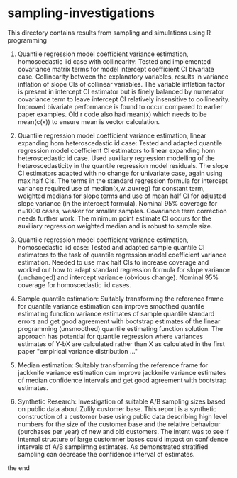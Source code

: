 # sampling-investigations

This directory contains results from sampling and simulations using R programming

1. Quantile regression model coefficient variance estimation, homoscedastic iid case with collinearity: Tested and implemented covariance matrix terms for model intercept coefficient CI bivariate case. Collinearity between the explanatory variables, results in variance inflation of slope CIs of collinear variables. The variable inflation factor is present in intercept CI estimator but is finely balanced by numerator covariance term to leave intercept CI relatively insensitive to collinearity. Improved bivariate performance is found to occur compared to earlier paper examples. Old r code also had mean(x) which needs to be mean(c(x)) to ensure mean is vector calculation.
 
2. Quantile regression model coefficient variance estimation, linear expanding horn heteroscedastic id case: Tested and adapted quantile regression model coefficient CI estimators to linear expanding horn heteroscedastic id case. Used auxiliary regression modelling of the heteroscedasticity in the quantile regression model residuals. The slope CI estimators adapted with no change for univariate case, again using max half CIs. The terms in the standard regression formula for intercept variance required use of median(x,w_auxreg) for constant term, weighted medians for slope terms and use of mean half CI for adjusted slope variance (in the intercept formula). Nominal 95% coverage for n=1000 cases, weaker for smaller samples. Covariance term correction needs further work. The minimum point estimate CI occurs for the auxiliary regression weighted median and is robust to sample size.

3. Quantile regression model coefficient variance estimation, homoscedastic iid case: Tested and adapted sample quantile CI estimators to the task of quantile regression model coefficient variance estimation. Needed to use max half CIs to increase coverage and worked out how to adapt standard regression formula for slope variance (unchanged) and intercept variance (obvious change). Nominal 95% coverage for homoscedastic iid cases.

4. Sample quantile estimation: Suitably transforming the reference frame for quantile variance estimation can improve smoothed quantile estimating function variance estimates of sample quantile standard errors and get good agreement with bootstrap estimates of the linear programming (unsmoothed) quantile estimating function solution. The approach has potential for quantile regression where variances estimates of Y-bX are calculated rather than X as calculated in the first paper "empirical variance distribution ..."

5. Median estimation: Suitably transforming the reference frame for jackknife variance estimation can improve jackknife variance estimates of median confidence intervals and get good agreement with bootstrap estimates.  

6. Synthetic Research: Investigation of suitable A/B sampling sizes based on public data about Zulily customer base. This report is a synthetic construction of a customer base using public data describing high level numbers for the size of the customer base and the relative behaviour (purchases per year) of new and old customers. The intent was to see if internal structure of large customner bases could impact on confidence intervals of A/B samplimng estimates. As demonstrated stratified sampling can decrease the confidence interval of estimates. 

the end
